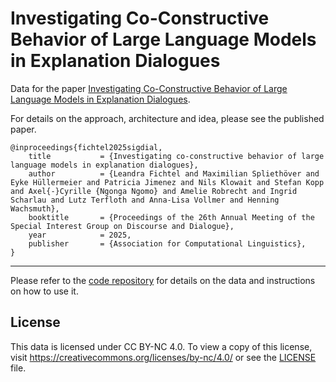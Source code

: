# Investigating Co-Constructive Behavior of Large Language Models in Explanation Dialogues

Data for the paper [Investigating Co-Constructive Behavior of Large Language Models in Explanation Dialogues](https://arxiv.org/abs/2504.18483).

For details on the approach, architecture and idea, please see the published paper.

```
@inproceedings{fichtel2025sigdial,
    title           = {Investigating co-constructive behavior of large language models in explanation dialogues},
    author          = {Leandra Fichtel and Maximilian Spliethöver and Eyke Hüllermeier and Patricia Jimenez and Nils Klowait and Stefan Kopp and Axel{-}Cyrille {Ngonga Ngomo} and Amelie Robrecht and Ingrid Scharlau and Lutz Terfloth and Anna-Lisa Vollmer and Henning Wachsmuth},
    booktitle       = {Proceedings of the 26th Annual Meeting of the Special Interest Group on Discourse and Dialogue},
    year            = 2025,
    publisher       = {Association for Computational Linguistics},
}
```

---

Please refer to the [code repository](https://github.com/webis-de/sigdial25-co-constructive-llms) for details on the data and instructions on how to use it.


## License
This data is licensed under CC BY-NC 4.0. To view a copy of this license, visit https://creativecommons.org/licenses/by-nc/4.0/ or see the [LICENSE](LICENSE) file.
